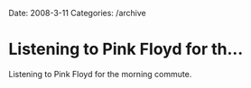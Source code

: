 Date: 2008-3-11
Categories: /archive

# Listening to Pink Floyd for th...

Listening to Pink Floyd for the morning commute.
